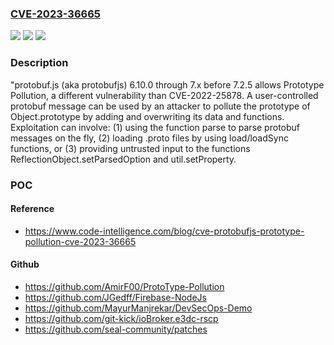 ### [CVE-2023-36665](https://cve.mitre.org/cgi-bin/cvename.cgi?name=CVE-2023-36665)
![](https://img.shields.io/static/v1?label=Product&message=n%2Fa&color=blue)
![](https://img.shields.io/static/v1?label=Version&message=n%2Fa%20&color=brightgreen)
![](https://img.shields.io/static/v1?label=Vulnerability&message=n%2Fa&color=brightgreen)

### Description

"protobuf.js (aka protobufjs) 6.10.0 through 7.x before 7.2.5 allows Prototype Pollution, a different vulnerability than CVE-2022-25878. A user-controlled protobuf message can be used by an attacker to pollute the prototype of Object.prototype by adding and overwriting its data and functions. Exploitation can involve: (1) using the function parse to parse protobuf messages on the fly, (2) loading .proto files by using load/loadSync functions, or (3) providing untrusted input to the functions ReflectionObject.setParsedOption and util.setProperty.

### POC

#### Reference
- https://www.code-intelligence.com/blog/cve-protobufjs-prototype-pollution-cve-2023-36665

#### Github
- https://github.com/AmirF00/ProtoType-Pollution
- https://github.com/JGedff/Firebase-NodeJs
- https://github.com/MayurManjrekar/DevSecOps-Demo
- https://github.com/git-kick/ioBroker.e3dc-rscp
- https://github.com/seal-community/patches


